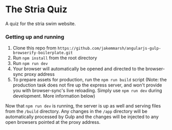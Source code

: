 The Stria Quiz
=====================================
A quiz for the stria swim website.

### Getting up and running

1. Clone this repo from `https://github.com/jakemmarsh/angularjs-gulp-browserify-boilerplate.git`
2. Run `npm install` from the root directory
3. Run `npm run dev`
4. Your browser will automatically be opened and directed to the browser-sync proxy address
5. To prepare assets for production, run the `npm run build` script (Note: the production task does not fire up the express server, and won't provide you with browser-sync's live reloading. Simply use `npm run dev` during development. More information below)

Now that `npm run dev` is running, the server is up as well and serving files from the `/build` directory. Any changes in the `/app` directory will be automatically processed by Gulp and the changes will be injected to any open browsers pointed at the proxy address.

